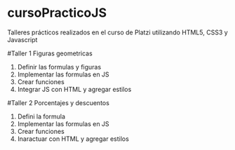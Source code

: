 # cursoPracticoJS
Talleres prácticos realizados en el curso de Platzi utilizando HTML5, CSS3 y Javascript

#Taller 1 Figuras geometricas

1. Definir las formulas y figuras
2. Implementar las formulas en JS
3. Crear funciones 
4. Integrar JS con HTML y agregar estilos

#Taller 2 Porcentajes y descuentos

1. Defini la formula
2. Implementar las formulas en JS
3. Crear funciones
4. Inaractuar con HTML y agregar estilos